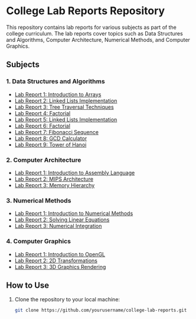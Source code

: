 # College Lab Reports Repository

This repository contains lab reports for various subjects as part of the college curriculum. The lab reports cover topics such as Data Structures and Algorithms, Computer Architecture, Numerical Methods, and Computer Graphics.

## Subjects

### 1. Data Structures and Algorithms

- [Lab Report 1: Introduction to Arrays](./data_structures_algorithms/lab1_arrays.pdf)
- [Lab Report 2: Linked Lists Implementation](./data_structures_algorithms/lab2_linked_lists.pdf)
- [Lab Report 3: Tree Traversal Techniques](./data_structures_algorithms/lab3_tree_traversal.pdf)
- [Lab Report 4: Factorial](./DSA/Lab5.cpp)
- [Lab Report 5: Linked Lists Implementation](./DSA/Lab5.cpp)
- [Lab Report 6: Factorial](./DSA/Lab6.cpp)
- [Lab Report 7: Fibonacci Sequence](./DSA/Lab7.cpp)
- [Lab Report 8: GCD Calculator](./DSA/Lab8.cpp)
- [Lab Report 9: Tower of Hanoi](./DSA/Lab9.cpp)

### 2. Computer Architecture

- [Lab Report 1: Introduction to Assembly Language](./computer_architecture/lab1_assembly_intro.pdf)
- [Lab Report 2: MIPS Architecture](./computer_architecture/lab2_mips_architecture.pdf)
- [Lab Report 3: Memory Hierarchy](./computer_architecture/lab3_memory_hierarchy.pdf)

### 3. Numerical Methods

- [Lab Report 1: Introduction to Numerical Methods](./numerical_methods/lab1_intro_numerical_methods.pdf)
- [Lab Report 2: Solving Linear Equations](./numerical_methods/lab2_linear_equations.pdf)
- [Lab Report 3: Numerical Integration](./numerical_methods/lab3_numerical_integration.pdf)

### 4. Computer Graphics

- [Lab Report 1: Introduction to OpenGL](./computer_graphics/lab1_opengl_intro.pdf)
- [Lab Report 2: 2D Transformations](./computer_graphics/lab2_2d_transformations.pdf)
- [Lab Report 3: 3D Graphics Rendering](./computer_graphics/lab3_3d_graphics_rendering.pdf)

## How to Use

1. Clone the repository to your local machine:

   ```bash
   git clone https://github.com/yourusername/college-lab-reports.git
